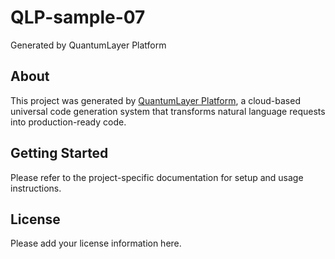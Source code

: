 # QLP-sample-07

Generated by QuantumLayer Platform

## About

This project was generated by [QuantumLayer Platform](https://quantumlayer.io), a cloud-based universal code generation system that transforms natural language requests into production-ready code.

## Getting Started

Please refer to the project-specific documentation for setup and usage instructions.

## License

Please add your license information here.
